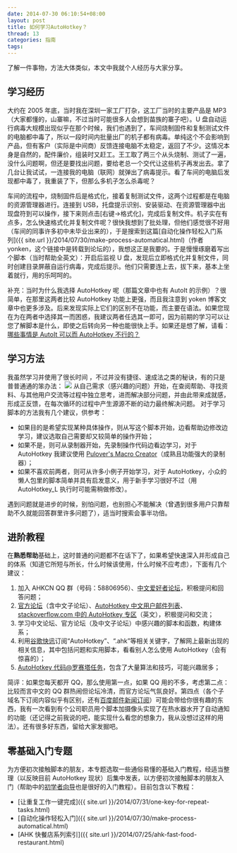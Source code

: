 ```yaml
---
date: 2014-07-30 06:10:54+08:00
layout: post
title: 如何学习AutoHotkey？
thread: 13
categories: 指南
tags:
---
```

了解一件事物，方法大体类似，本文中我就个人经历与大家分享。

## 学习经历
大约在 2005 年底，当时我在深圳一家工厂打杂，这工厂当时的主要产品是 MP3（大家都懂的，山寨嘛，不过当时可能很多人会想到苗族的寨子吧）。U 盘自动运行病毒大规模出现似乎在那个时候，我们也遇到了，车间烧制固件和复制测试文件的电脑都中毒了，所以一段时间内批量出厂的机子都有病毒。单纯这个不会影响到产品，但有客户（实际是中间商）反馈连接电脑不太稳定，返回了不少。这情况本身是自然的，配件廉价，组装时又赶工。王工取了两三个从头烧制、测试了一遍，没什么问题啊，但还是要找出问题，要给老总一个交代让这些机子再发出去。拿了几台让我试试，一连接我的电脑（联网）就弹出了病毒提示。看了车间的电脑后发现都中毒了，我重装了下，但那么多机子怎么杀毒呢？

车间的流程中，烧制固件后是格式化，接着复制测试文件，这两个过程都是在电脑的资源管理器进行。连接到 USB，托盘提示识别、安装驱动、在资源管理器中出现盘符到可以操作，接下来则点击[右键->格式化]，完成后复制文件。机子实在有点多，怎么快速格式化并复制文件呢？很快我想到了批处理，但他们感觉很不好用（车间的同事许多初中未毕业出来的），于是搜索到这篇[自动化操作轻松入门系列]({{ site.url }}/2014/07/30/make-process-automatical.html)（作者 yonken，这个链接中是转载到论坛的），我想这正是我要的。于是慢慢琢磨着写出个脚本（当时帮助全英文）：开启后监视 U 盘，发现后立即格式化并复制文件，同时创建目录屏蔽自运行病毒，完成后提示。他们只需要连上去，拔下来，基本上坐着就行，用的乐呵呵的。

补充：当时为什么我选择 AutoHotkey 呢（那篇文章中也有 AutoIt 的示例）？很简单，在那里这两者比较 AutoHotkey 功能上更强，而且我注意到 yoken 博客文章中也更多涉及。后来发现实际上它们的区别不在功能，而主要在语法。如果您现在为在两者中选择其一而困惑，我建议两者任选其一即可，因为前期的学习可以让您了解脚本是什么，即使之后转向另一种也能很快上手。如果还是想了解，请看：[哪些事情是 AutoIt 可以而 AutoHotkey 不行的？](http://www.zhihu.com/question/20224354/answer/20773391)

## 学习方法
我虽然学习并使用了很长时间 ，不过并没有捷径、速成法之类的秘诀，有的只是普普通通的笨办法：
![](http://ww4.sinaimg.cn/mw690/6ef7171bgw1ehdf31ex85j20dn08374v.jpg)
从自己需求（感兴趣的问题）开始，在查阅帮助、寻找资料、与其他用户交流等过程中独立思考，进而解决部分问题，并由此带来成就感，形成正反馈，在每次循环的过程中产生源源不断的动力最终解决问题。
对于学习脚本的方法我有几个建议，供参考：

* 如果目的是希望实现某种具体操作，则从写这个脚本开始，边看帮助边修改边学习，建议选取自己需要却又较简单的操作开始；
* 如果不是，则可从录制器开始，先录制操作代码边看边学习，对于 AutoHotkey 我建议使用 [Pulover's Macro Creator](http://www.macrocreator.com/)（成熟且功能强大的录制器）；
* 如果不喜欢前两者，则可从许多小例子开始学习，对于 AutoHotkey，小众的懒人包里的脚本简单并具有启发意义，用于新手学习很好不过（用 AutoHotkey_L 执行时可能需稍做修改）。

遇到问题就是进步的时候，别怕问题，也别担心不能解决（曾遇到很多用户只靠帮助不久就能回答群里许多问题了），适当时搜索会事半功倍。

## 进阶教程

在**熟悉帮助**基础上，这时普通的问题都不在话下了，如果希望快速深入并形成自己的体系（知道它所短与所长，什么时候该使用，什么时候不应考虑），下面有几个建议：

1. 加入 AHKCN QQ 群（号码：58806956）、[中文爱好者论坛](http://ahk8.com/)，积极提问和回答问题；
2. [官方论坛](http://ahkscript.org/boards/)（含中文子论坛）、[AutoHotkey 中文用户邮件列表](https://lists.sourceforge.net/lists/listinfo/ahkcn-user)、[stackoverflow.com 中的 AutoHotkey 专区](http://stackoverflow.com/questions/tagged/autohotkey)（英文），积极提问和交流；
3. 学习中文论坛、官方论坛（及中文子论坛）中感兴趣的脚本和函数，构建体系；
4. 利用[谷歌快讯](http://www.google.com/alerts?hl=zh-CN)订阅“AutoHotkey”、“.ahk”等相关关键字，了解网上最新出现的相关信息，其中包括问题和实用脚本，看看别人怎么使用 AutoHotkey（会有惊喜的）；
5. [AutoHotkey 代码@罗赛塔任务](http://rosettacode.org/wiki/Category:AutoHotkey)，包含了大量算法和技巧，可能兴趣居多；

简评：如果您每天都开 QQ，那么使用第一点，如果 QQ 用的不多，考虑第二点：比较而言中文的 QQ 群热闹但论坛冷清，而官方论坛气氛良好。第四点（各个子域名下订阅内容似乎有区别，还有[百度邮件新闻订阅](http://newsalert.baidu.com/)）可能会带给你很有趣的东西，我有一次看到有个公司职员用个脚本加摄像头实现了在热水器水开了自动通知的功能（还记得之前我说的吧，能实现什么看您的想象力，我从没想过这样的用法）。还有很多好东西，留给大家发掘吧。

## 零基础入门专题
为方便初次接触脚本的朋友，本专题选取一些通俗易懂的基础入门教程，经适当整理（以反映目前 AutoHotkey 现状）后集中发表，以方便初次接触脚本的朋友入门（帮助中的[初学者向导](http://ahkcn.github.io/docs/Tutorial.htm)也是很好的入门教程）。目前包含以下教程：

* [让重复工作一键完成]({{ site.url }}/2014/07/31/one-key-for-repeat-tasks.html)
* [自动化操作轻松入门]({{ site.url }}/2014/07/30/make-process-automatical.html)
* [AHK 快餐店系列索引]({{ site.url }}/2014/07/25/ahk-fast-food-restaurant.html)
